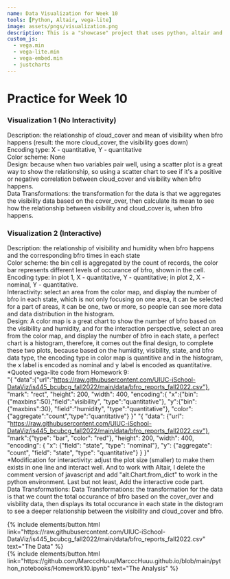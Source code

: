 ```yaml
---
name: Data Visualization for Week 10
tools: [Python, Altair, vega-lite]
image: assets/pngs/visualization.png
description: This is a "showcase" project that uses python, altair and vega-lite for interactive data visualization!
custom_js:
  - vega.min
  - vega-lite.min
  - vega-embed.min
  - justcharts
---
```



# Practice for Week 10


### Visualization 1 (No Interactivity)
Description: the relationship of cloud_cover and mean of visibility when bfro happens (result: the more cloud_cover, the visibility goes down)  
Encoding type: X - quantitative, Y - quantitative  
Color scheme: None  
Design: because when two variables pair well, using a scatter plot is a great way to show the relationship, so using a scatter chart to see if it's a positive or negative correlation between cloud_cover and visibility when bfro happens.  
Data Transformations: the transformation for the data is that we aggregates the visibility data based on the cover_over, then calculate its mean to see how the relationship between visibility and cloud_cover is, when bfro happens.

<vegachart schema-url="{{ site.baseurl }}/assets/json/scatterplot.json" style="width: 100%"></vegachart>

### Visualization 2 (Interactive)
Description: the relationship of visibility and humidity when bfro happens and the corresponding bfro times in each state  
Color scheme: the bin cell is aggregated by the count of records, the color bar represents different levels of occurance of bfro, shown in the cell.  
Encoding type: in plot 1, X - quantitative, Y - quantitative; in plot 2, X - nominal, Y - quantitative.  
Interactivity: select an area from the color map, and display the number of bfro in each state, which is not only focusing on one area, it can be selected for a part of areas, it can be one, two or more, so people can see more data and data distribution in the histogram.  
Design: A color map is a great chart to show the number of bfro based on the visibility and humidity, and for the interaction perspective, select an area from the color map, and display the number of bfro in each state, a perfect chart is a histogram, therefore, it comes out the final design, to complete these two plots, because based on the humidity, visibility, state, and bfro data type, the encoding type in color map is quantitive and in the histogram, the x label is encoded as nominal and y label is encoded as quantitative.  
*Quoted vega-lite code from Homework 9:  
"{ "data":{"url":"https://raw.githubusercontent.com/UIUC-iSchool-DataViz/is445_bcubcg_fall2022/main/data/bfro_reports_fall2022.csv"}, "mark": "rect", "height": 200, "width": 400, "encoding":{ "x":{"bin":{"maxbins":50},"field":"visibility", "type":"quantitative"}, "y":{"bin":{"maxbins":30}, "field":"humidity", "type":"quantitative"}, "color":{"aggregate":"count","type":"quantitative"} }" "{ "data": {"url": "https://raw.githubusercontent.com/UIUC-iSchool-DataViz/is445_bcubcg_fall2022/main/data/bfro_reports_fall2022.csv"}, "mark":{"type": "bar", "color": "red"}, "height": 200, "width": 400, "encoding": { "x": {"field": "state", "type": "nominal"}, "y": {"aggregate": "count", "field": "state", "type": "quantitative"} } }"  
*Modification for interactivity: adjust the plot size (smaller) to make them exists in one line and interact well. And to work with Altair, I delete the comment version of javascript and add "alt.Chart.from_dict" to work in the python environment. Last but not least, Add the interactive code part.  
Data Transformations: Data Transformations: the transformation for the data is that we count the total occurance of bfro based on the cover_over and visbility data, then displays its total occurance in each state in the distogram to see a deeper relationship between the visibility and cloud_cover and bfro.

<vegachart schema-url="{{ site.baseurl }}/assets/json/interactive_side_by_side.json" style="width: 100%"></vegachart>

<!-- these are written in a combo of html and liquid --> 

<div class="left">
{% include elements/button.html link="https://raw.githubusercontent.com/UIUC-iSchool-DataViz/is445_bcubcg_fall2022/main/data/bfro_reports_fall2022.csv" text="The Data" %}
</div>

<div class="right">
{% include elements/button.html link="https://github.com/MarcccHuuu/MarcccHuuu.github.io/blob/main/python_notebooks/Homework10.ipynb" text="The Analysis" %}
</div>

